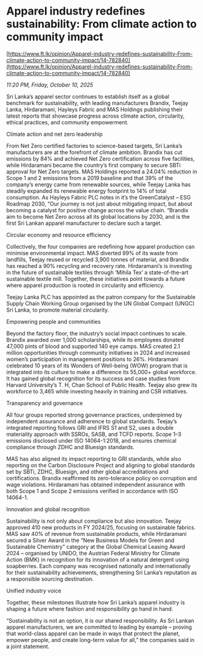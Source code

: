 # Apparel industry redefines sustainability: From climate action to community impact

[https://www.ft.lk/opinion/Apparel-industry-redefines-sustainability-From-climate-action-to-community-impact/14-782840](https://www.ft.lk/opinion/Apparel-industry-redefines-sustainability-From-climate-action-to-community-impact/14-782840)

*11:20 PM, Friday, October 10, 2025*

Sri Lanka’s apparel sector continues to establish itself as a global benchmark for sustainability, with leading manufacturers Brandix, Teejay Lanka, Hirdaramani, Hayleys Fabric and MAS Holdings publishing their latest reports that showcase progress across climate action, circularity, ethical practices, and community empowerment.

Climate action and net zero leadership

From Net Zero certified factories to science-based targets, Sri Lanka’s manufacturers are at the forefront of climate ambition. Brandix has cut emissions by 84% and achieved Net Zero certification across five facilities, while Hirdaramani became the country’s first company to secure SBTi approval for Net Zero targets. MAS Holdings reported a 24.04% reduction in Scope 1 and 2 emissions from a 2019 baseline and that 39% of the company’s energy came from renewable sources, while Teejay Lanka has steadily expanded its renewable energy footprint to 14% of total consumption. As Hayleys Fabric PLC notes in it’s the GreenCatalyst – ESG Roadmap 2030, “Our journey is not just about mitigating impact, but about becoming a catalyst for positive change across the value chain. “Brandix aim to become Net Zero across all its global locations by 2030, and is the first Sri Lankan apparel manufacturer to declare such a target.

Circular economy and resource efficiency

Collectively, the four companies are redefining how apparel production can minimise environmental impact. MAS diverted 99% of its waste from landfills, Teejay reused or recycled 3,900 tonnes of material, and Brandix has reached a 90% recycling and recovery rate. Hirdaramani’s is investing in the future of sustainable textiles through ‘Mihila Tex’ a state-of-the-art sustainable textile mill. Together, these initiatives point towards a future where apparel production is rooted in circularity and efficiency.

Teejay Lanka PLC has appointed as the patron company for the Sustainable Supply Chain Working Group organised by the UN Global Compact (UNGC) Sri Lanka, to promote material circularity.

Empowering people and communities

Beyond the factory floor, the industry’s social impact continues to scale. Brandix awarded over 1,000 scholarships, while its employees donated 47,000 pints of blood and supported 140 eye camps. MAS created 2.1 million opportunities through community initiatives in 2024 and increased women’s participation in management positions to 26%. Hirdaramani celebrated 10 years of its Wonders of Well-being (WOW) program that is integrated into its culture to make a difference its 55,000+ global workforce. It has gained global recognition for its success and case studies from Harvard University’s T. H, Chan School of Public Health. Teejay also grew its workforce to 3,465 while investing heavily in training and CSR initiatives.

Transparency and governance

All four groups reported strong governance practices, underpinned by independent assurance and adherence to global standards. Teejay’s integrated reporting follows GRI and IFRS S1 and S2, uses a double materiality approach with SSROs, SASB, and TCFD reports. Scope 1–3 emissions disclosed under ISO 14064-1:2018, and ensures chemical compliance through ZDHC and Bluesign standards.

MAS has also aligned its impact reporting to GRI standards, while also reporting on the Carbon Disclosure Project and aligning to global standards set by SBTi, ZDHC, Bluesign, and other global accreditations and certifications. Brandix reaffirmed its zero-tolerance policy on corruption and wage violations. Hirdaramani has obtained independent assurance with both Scope 1 and Scope 2 emissions verified in accordance with ISO 14064-1.

Innovation and global recognition

Sustainability is not only about compliance but also innovation. Teejay approved 410 new products in FY 2024/25, focusing on sustainable fabrics. MAS saw 40% of revenue from sustainable products, while Hirdaramani secured a Silver Award in the “New Business Models for Green and Sustainable Chemistry” category at the Global Chemical Leasing Award 2024 – organised by UNIDO, the Austrian Federal Ministry for Climate Action (BMK) in recognition for its innovation of a natural detergent using soapberries. Each company was recognised nationally and internationally for their sustainability achievements, strengthening Sri Lanka’s reputation as a responsible sourcing destination.

Unified industry voice

Together, these milestones illustrate how Sri Lanka’s apparel industry is shaping a future where fashion and responsibility go hand in hand.

“Sustainability is not an option, it is our shared responsibility. As Sri Lankan apparel manufacturers, we are committed to leading by example – proving that world-class apparel can be made in ways that protect the planet, empower people, and create long-term value for all,” the companies said in a joint statement.


